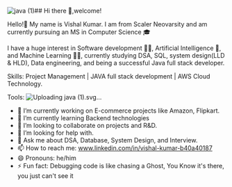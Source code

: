 ![java (1)](https://github.com/user-attachments/assets/231dca24-0616-4d77-ab01-bd3a3df775cb)## Hi there 👋,welcome!

Hello!👋 My name is Vishal Kumar. I am from Scaler Neovarsity and am currently pursuing an MS in Computer Science 🎓

I have a huge interest in Software development 👨‍💻, Artificial Intelligence 🤖, and Machine Learning 👨‍💻, currently studying DSA, SQL, system design(LLD & HLD), Data engineering, and being a successful Java full stack developer.   

Skills:
Project Management | JAVA full stack development | AWS Cloud Technology.

Tools: 
![Up<svg viewBox="0 0 384 512" xmlns="http://www.w3.org/2000/svg"><path d="m277.74 312.9c9.8-6.7 23.4-12.5 23.4-12.5s-38.7 7-77.2 10.2c-47.1 3.9-97.7 4.7-123.1 1.3-60.1-8 33-30.1 33-30.1s-36.1-2.4-80.6 19c-52.5 25.4 130 37 224.5 12.1zm-85.4-32.1c-19-42.7-83.1-80.2 0-145.8 103.66-81.8 50.5-135 50.5-135 21.5 84.5-75.6 110.1-110.7 162.6-23.9 35.9 11.7 74.4 60.2 118.2zm114.6-176.2c.1 0-175.2 43.8-91.5 140.2 24.7 28.4-6.5 54-6.5 54s62.7-32.4 33.9-72.9c-26.9-37.8-47.5-56.6 64.1-121.3zm-6.1 270.5a12.19 12.19 0 0 1 -2 2.6c128.3-33.7 81.1-118.9 19.8-97.3a17.33 17.33 0 0 0 -8.2 6.3 70.45 70.45 0 0 1 11-3c31-6.5 75.5 41.5-20.6 91.4zm47.16 62.3s14.5 11.9-15.9 21.2c-57.9 17.5-240.8 22.8-291.6.7-18.3-7.9 16-19 26.8-21.3 11.2-2.4 17.7-2 17.7-2-20.3-14.3-131.3 28.1-56.4 40.2 204.24 33.2 372.4-14.9 319.4-38.8zm-223.56-41.4c-78.7 22 47.9 67.4 148.1 24.5a185.89 185.89 0 0 1 -28.2-13.8c-44.7 8.5-65.4 9.1-106 4.5-33.5-3.8-13.9-15.2-13.9-15.2zm179.8 97.2c-78.7 14.8-175.8 13.1-233.3 3.6 0-.1 11.8 9.7 72.4 13.6 92.2 5.9 233.8-3.3 237.1-46.9 0 0-6.4 16.5-76.2 29.7zm-43.6-140.2c-59.2 11.4-93.5 11.1-136.8 6.6-33.5-3.5-11.6-19.7-11.6-19.7-86.8 28.8 48.2 61.4 169.5 25.9a60.37 60.37 0 0 1 -21.1-12.8z"/></svg>loading java (1).svg…]() 


- 🔭 I’m currently working on E-commerce projects like Amazon, Flipkart.
- 🌱 I’m currently learning Backend technologies 
- 👯 I’m looking to collaborate on projects and R&D.
- 🤔 I’m looking for help with.
- 💬 Ask me about DSA, Database, System Design, and Interview. 
- 📫 How to reach me: www.linkedin.com/in/vishal-kumar-b40a40187
- 😄 Pronouns: he/him
- ⚡ Fun fact: Debugging code is like chasing a Ghost, You Know it's there, you just can't see it
